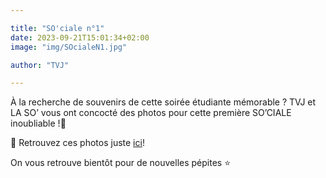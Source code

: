 ```yaml
---

title: "SO'ciale n°1"
date: 2023-09-21T15:01:34+02:00
image: "img/SOcialeN1.jpg"

author: "TVJ"

---
```


À la recherche de souvenirs de cette soirée étudiante mémorable ?
TVJ et LA SO’ vous ont concocté des photos pour cette première SO’CIALE inoubliable !💛

🔗 Retrouvez ces photos juste [ici](https://www.facebook.com/media/set/?set=a.1236913030542174&type=3)!

On vous retrouve bientôt pour de nouvelles pépites ⭐️
